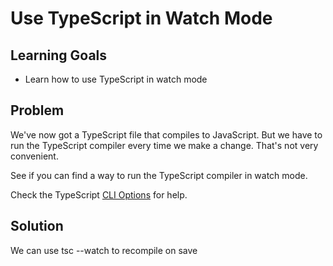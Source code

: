 # Use TypeScript in Watch Mode

## Learning Goals

- Learn how to use TypeScript in watch mode

## Problem

We've now got a TypeScript file that compiles to JavaScript. But we have to run the TypeScript compiler every time we make a change. That's not very convenient.

See if you can find a way to run the TypeScript compiler in watch mode.

Check the TypeScript [CLI Options](https://www.typescriptlang.org/docs/handbook/compiler-options.html) for help.


## Solution
We can use tsc --watch to recompile on save 